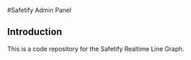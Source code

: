 #Safetify Admin Panel


## Introduction
This is a code repository for the Safetify Realtime Line Graph.


